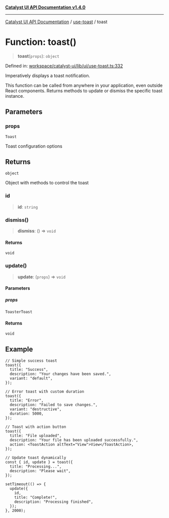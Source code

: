 [**Catalyst UI API Documentation v1.4.0**](../../README.md)

---

[Catalyst UI API Documentation](../../README.md) / [use-toast](../README.md) / toast

# Function: toast()

> **toast**(`props`): `object`

Defined in: [workspace/catalyst-ui/lib/ui/use-toast.ts:332](https://github.com/TheBranchDriftCatalyst/catalyst-ui/blob/main/lib/ui/use-toast.ts#L332)

Imperatively displays a toast notification.

This function can be called from anywhere in your application,
even outside React components. Returns methods to update or dismiss
the specific toast instance.

## Parameters

### props

`Toast`

Toast configuration options

## Returns

`object`

Object with methods to control the toast

### id

> **id**: `string`

### dismiss()

> **dismiss**: () => `void`

#### Returns

`void`

### update()

> **update**: (`props`) => `void`

#### Parameters

##### props

`ToasterToast`

#### Returns

`void`

## Example

```tsx
// Simple success toast
toast({
  title: "Success",
  description: "Your changes have been saved.",
  variant: "default",
});

// Error toast with custom duration
toast({
  title: "Error",
  description: "Failed to save changes.",
  variant: "destructive",
  duration: 5000,
});

// Toast with action button
toast({
  title: "File uploaded",
  description: "Your file has been uploaded successfully.",
  action: <ToastAction altText="View">View</ToastAction>,
});

// Update toast dynamically
const { id, update } = toast({
  title: "Processing...",
  description: "Please wait",
});

setTimeout(() => {
  update({
    id,
    title: "Complete!",
    description: "Processing finished",
  });
}, 2000);
```
